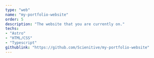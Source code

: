 ```yaml
---
type: "web"
name: "my-portfolio-website"
order: 5
description: "The website that you are currently on."
techs:
- "Astro"
- "HTML/CSS"
- "Typescript"
githublink: "https://github.com/Scienitive/my-portfolio-website"
---
```

